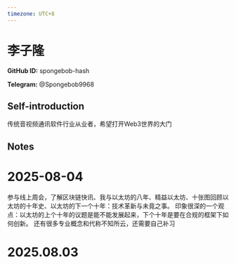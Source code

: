 ```yaml
---
timezone: UTC+8
---
```


# 李子隆

**GitHub ID:** spongebob-hash

**Telegram:** @Spongebob9968

## Self-introduction

传统音视频通讯软件行业从业者，希望打开Web3世界的大门

## Notes

<!-- Content_START -->
# 2025-08-04

参与线上周会，了解区块链快讯、我与以太坊的八年、精益以太坊、十张图回顾以太坊的十年史、以太坊的下一个十年：技术革新与未竟之事。
印象很深的一个观点：以太坊的上个十年的议题是能不能发展起来，下个十年是要在合规的框架下如何创新。
还有很多专业概念和代称不知所云，还需要自己补习


# 2025.08.03


<!-- Content_END -->
